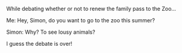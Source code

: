 

While debating whether or not to renew the family pass to the Zoo...

Me: Hey, Simon, do you want to go to the zoo this summer?

Simon: Why? To see lousy animals?

I guess the debate is over!